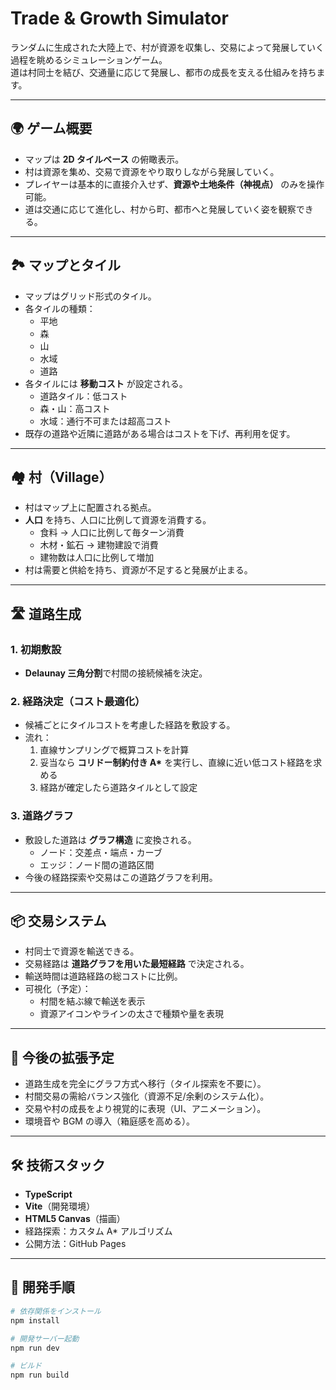 # Trade & Growth Simulator

ランダムに生成された大陸上で、村が資源を収集し、交易によって発展していく過程を眺めるシミュレーションゲーム。  
道は村同士を結び、交通量に応じて発展し、都市の成長を支える仕組みを持ちます。  

---

## 🌍 ゲーム概要
- マップは **2D タイルベース** の俯瞰表示。  
- 村は資源を集め、交易で資源をやり取りしながら発展していく。  
- プレイヤーは基本的に直接介入せず、**資源や土地条件（神視点）** のみを操作可能。  
- 道は交通に応じて進化し、村から町、都市へと発展していく姿を観察できる。  

---

## 🏞 マップとタイル
- マップはグリッド形式のタイル。  
- 各タイルの種類：
  - 平地
  - 森
  - 山
  - 水域
  - 道路
- 各タイルには **移動コスト** が設定される。
  - 道路タイル：低コスト
  - 森・山：高コスト
  - 水域：通行不可または超高コスト
- 既存の道路や近隣に道路がある場合はコストを下げ、再利用を促す。

---

## 🏘 村（Village）
- 村はマップ上に配置される拠点。  
- **人口** を持ち、人口に比例して資源を消費する。
  - 食料 → 人口に比例して毎ターン消費
  - 木材・鉱石 → 建物建設で消費
  - 建物数は人口に比例して増加
- 村は需要と供給を持ち、資源が不足すると発展が止まる。  

---

## 🛣 道路生成
### 1. 初期敷設
- **Delaunay 三角分割**で村間の接続候補を決定。  

### 2. 経路決定（コスト最適化）
- 候補ごとにタイルコストを考慮した経路を敷設する。  
- 流れ：
  1. 直線サンプリングで概算コストを計算  
  2. 妥当なら **コリドー制約付き A\*** を実行し、直線に近い低コスト経路を求める  
  3. 経路が確定したら道路タイルとして設定  

### 3. 道路グラフ
- 敷設した道路は **グラフ構造** に変換される。
  - ノード：交差点・端点・カーブ
  - エッジ：ノード間の道路区間
- 今後の経路探索や交易はこの道路グラフを利用。

---

## 📦 交易システム
- 村同士で資源を輸送できる。  
- 交易経路は **道路グラフを用いた最短経路** で決定される。  
- 輸送時間は道路経路の総コストに比例。  
- 可視化（予定）：
  - 村間を結ぶ線で輸送を表示
  - 資源アイコンやラインの太さで種類や量を表現  

---

## 🚀 今後の拡張予定
- 道路生成を完全にグラフ方式へ移行（タイル探索を不要に）。  
- 村間交易の需給バランス強化（資源不足/余剰のシステム化）。  
- 交易や村の成長をより視覚的に表現（UI、アニメーション）。  
- 環境音や BGM の導入（箱庭感を高める）。  

---

## 🛠 技術スタック
- **TypeScript**
- **Vite**（開発環境）
- **HTML5 Canvas**（描画）
- 経路探索：カスタム A\* アルゴリズム  
- 公開方法：GitHub Pages  

---

## 📖 開発手順
```bash
# 依存関係をインストール
npm install

# 開発サーバー起動
npm run dev

# ビルド
npm run build
